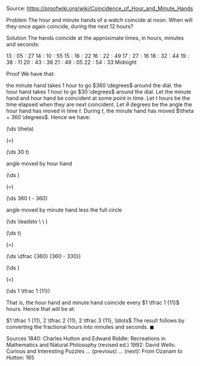 # 

Source: https://proofwiki.org/wiki/Coincidence_of_Hour_and_Minute_Hands



Problem
The hour and minute hands of a watch coincide at noon.
When will they once again coincide, during the next $12$ hours?


Solution
The hands coincide at the approximate times, in hours, minutes and seconds:

$13:05:27$
$14:10:55$
$15:16:22$
$16:22:49$
$17:27:16$
$18:32:44$
$19:38:11$
$20:43:38$
$21:49:05$
$22:54:33$
Midnight


Proof
We have that:

the minute hand takes $1$ hour to go $360 \degrees$ around the dial.
the hour hand takes $1$ hour to go $30 \degrees$ around the dial.
Let the minute hand and hour hand be coincident at some point in time.
Let $t$ hours be the time elapsed when they are next coincident.
Let $\theta$ degrees be the angle the hour hand has moved in time $t$.
During $t$, the minute hand has moved $\theta + 360 \degrees$.
Hence we have:














\(\ds \theta\)

\(=\)







\(\ds 30 t\)





angle moved by hour hand














\(\ds \)

\(=\)







\(\ds 360 t - 360\)





angle moved by minute hand less the full circle








\(\ds \leadsto \ \ \)





\(\ds t\)

\(=\)







\(\ds \dfrac {360} {360 - 330}\)




















\(\ds \)

\(=\)







\(\ds 1 \tfrac 1 {11}\)









That is, the hour hand and minute hand coincide every $1 \tfrac 1 {11}$ hours.
Hence that will be at:

$1 \tfrac 1 {11}, 2 \tfrac 2 {11}, 2 \tfrac 3 {11}, \ldots$
The result follows by converting the fractional hours into minutes and seconds.
$\blacksquare$


Sources
1840: Charles Hutton and Edward Riddle: Recreations in Mathematics and Natural Philosophy (revised ed.)
1992: David Wells: Curious and Interesting Puzzles ... (previous) ... (next): From Ozanam to Hutton: $165$




